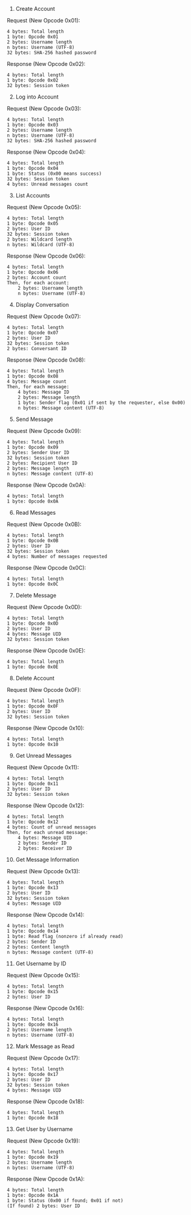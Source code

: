 1. Create Account

Request (New Opcode 0x01):

    4 bytes: Total length
    1 byte: Opcode 0x01
    2 bytes: Username length
    n bytes: Username (UTF‑8)
    32 bytes: SHA‑256 hashed password

Response (New Opcode 0x02):

    4 bytes: Total length
    1 byte: Opcode 0x02
    32 bytes: Session token

2. Log into Account

Request (New Opcode 0x03):

    4 bytes: Total length
    1 byte: Opcode 0x03
    2 bytes: Username length
    n bytes: Username (UTF‑8)
    32 bytes: SHA‑256 hashed password

Response (New Opcode 0x04):

    4 bytes: Total length
    1 byte: Opcode 0x04
    1 byte: Status (0x00 means success)
    32 bytes: Session token
    4 bytes: Unread messages count

3. List Accounts

Request (New Opcode 0x05):

    4 bytes: Total length
    1 byte: Opcode 0x05
    2 bytes: User ID
    32 bytes: Session token
    2 bytes: Wildcard length
    n bytes: Wildcard (UTF‑8)

Response (New Opcode 0x06):

    4 bytes: Total length
    1 byte: Opcode 0x06
    2 bytes: Account count
    Then, for each account:
        2 bytes: Username length
        n bytes: Username (UTF‑8)

4. Display Conversation

Request (New Opcode 0x07):

    4 bytes: Total length
    1 byte: Opcode 0x07
    2 bytes: User ID
    32 bytes: Session token
    2 bytes: Conversant ID

Response (New Opcode 0x08):

    4 bytes: Total length
    1 byte: Opcode 0x08
    4 bytes: Message count
    Then, for each message:
        4 bytes: Message ID
        2 bytes: Message length
        1 byte: Sender flag (0x01 if sent by the requester, else 0x00)
        n bytes: Message content (UTF‑8)

5. Send Message

Request (New Opcode 0x09):

    4 bytes: Total length
    1 byte: Opcode 0x09
    2 bytes: Sender User ID
    32 bytes: Session token
    2 bytes: Recipient User ID
    2 bytes: Message length
    n bytes: Message content (UTF‑8)

Response (New Opcode 0x0A):

    4 bytes: Total length
    1 byte: Opcode 0x0A

6. Read Messages

Request (New Opcode 0x0B):

    4 bytes: Total length
    1 byte: Opcode 0x0B
    2 bytes: User ID
    32 bytes: Session token
    4 bytes: Number of messages requested

Response (New Opcode 0x0C):

    4 bytes: Total length
    1 byte: Opcode 0x0C

7. Delete Message

Request (New Opcode 0x0D):

    4 bytes: Total length
    1 byte: Opcode 0x0D
    2 bytes: User ID
    4 bytes: Message UID
    32 bytes: Session token

Response (New Opcode 0x0E):

    4 bytes: Total length
    1 byte: Opcode 0x0E

8. Delete Account

Request (New Opcode 0x0F):

    4 bytes: Total length
    1 byte: Opcode 0x0F
    2 bytes: User ID
    32 bytes: Session token

Response (New Opcode 0x10):

    4 bytes: Total length
    1 byte: Opcode 0x10

9. Get Unread Messages

Request (New Opcode 0x11):

    4 bytes: Total length
    1 byte: Opcode 0x11
    2 bytes: User ID
    32 bytes: Session token

Response (New Opcode 0x12):

    4 bytes: Total length
    1 byte: Opcode 0x12
    4 bytes: Count of unread messages
    Then, for each unread message:
        4 bytes: Message UID
        2 bytes: Sender ID
        2 bytes: Receiver ID

10. Get Message Information

Request (New Opcode 0x13):

    4 bytes: Total length
    1 byte: Opcode 0x13
    2 bytes: User ID
    32 bytes: Session token
    4 bytes: Message UID

Response (New Opcode 0x14):

    4 bytes: Total length
    1 byte: Opcode 0x14
    1 byte: Read flag (nonzero if already read)
    2 bytes: Sender ID
    2 bytes: Content length
    n bytes: Message content (UTF‑8)

11. Get Username by ID

Request (New Opcode 0x15):

    4 bytes: Total length
    1 byte: Opcode 0x15
    2 bytes: User ID

Response (New Opcode 0x16):

    4 bytes: Total length
    1 byte: Opcode 0x16
    2 bytes: Username length
    n bytes: Username (UTF‑8)

12. Mark Message as Read

Request (New Opcode 0x17):

    4 bytes: Total length
    1 byte: Opcode 0x17
    2 bytes: User ID
    32 bytes: Session token
    4 bytes: Message UID

Response (New Opcode 0x18):

    4 bytes: Total length
    1 byte: Opcode 0x18

13. Get User by Username

Request (New Opcode 0x19):

    4 bytes: Total length
    1 byte: Opcode 0x19
    2 bytes: Username length
    n bytes: Username (UTF‑8)

Response (New Opcode 0x1A):

    4 bytes: Total length
    1 byte: Opcode 0x1A
    1 byte: Status (0x00 if found; 0x01 if not)
    (If found) 2 bytes: User ID

